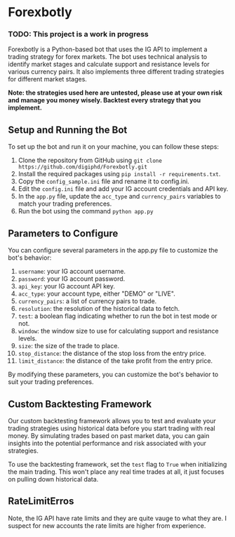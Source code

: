 # Forexbotly
### TODO: This project is a work in progress
Forexbotly is a Python-based bot that uses the IG API to implement a trading strategy for forex markets. The bot uses technical analysis to identify market stages and calculate support and resistance levels for various currency pairs. It also implements three different trading strategies for different market stages.

**Note: the strategies used here are untested, please use at your own risk and manage you money wisely. Backtest every strategy that you implement.**

## Setup and Running the Bot
To set up the bot and run it on your machine, you can follow these steps:

1. Clone the repository from GitHub using `git clone https://github.com/digiphd/Forexbotly.git`
2. Install the required packages using `pip install -r requirements.txt`.
3. Copy the `config_sample.ini` file and rename it to config.ini.
4. Edit the `config.ini` file and add your IG account credentials and API key.
5. In the `app.py` file, update the `acc_type` and `currency_pairs` variables to match your trading preferences.
6. Run the bot using the command `python app.py`



## Parameters to Configure
You can configure several parameters in the app.py file to customize the bot's behavior:

1. `username`: your IG account username.
2. `password`: your IG account password.
3. `api_key`: your IG account API key.
4. `acc_type`: your account type, either "DEMO" or "LIVE".
5. `currency_pairs`: a list of currency pairs to trade.
6. `resolution`: the resolution of the historical data to fetch.
7. `test`: a boolean flag indicating whether to run the bot in test mode or not.
8. `window`: the window size to use for calculating support and resistance levels.
9. `size`: the size of the trade to place.
10. `stop_distance`: the distance of the stop loss from the entry price.
11. `limit_distance`: the distance of the take profit from the entry price.

By modifying these parameters, you can customize the bot's behavior to suit your trading preferences.


## Custom Backtesting Framework
Our custom backtesting framework allows you to test and evaluate your trading strategies using historical data before you start trading with real money. By simulating trades based on past market data, you can gain insights into the potential performance and risk associated with your strategies.

To use the backtesting framework, set the `test` flag to `True` when initializing the main trading. This won't place any real time trades at all, it just focuses on pulling down historical data.

## RateLimitErros

Note, the IG API have rate limits and they are quite vauge to what they are. I suspect for new accounts the rate limits are higher from experience.


